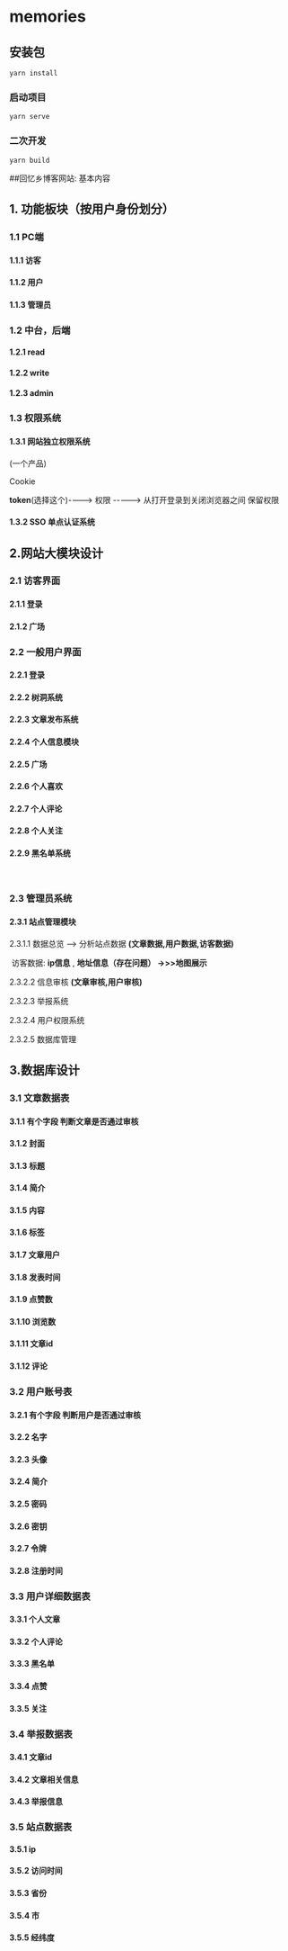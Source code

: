 # memories

## 安装包
```
yarn install
```

### 启动项目
```
yarn serve
```

### 二次开发
```
yarn build
```

##回忆乡博客网站: 基本内容
## 1.     功能板块（按用户身份划分）

### 1.1	 PC端

#### 1.1.1 	访客

#### 1.1.2	 用户

#### 1.1.3	 管理员



### 1.2	  中台，后端

#### 1.2.1   read

#### 1.2.2    write

#### 1.2.3    admin



### 1.3	权限系统

#### 1.3.1 网站独立权限系统

(一个产品)

Cookie

**token**(选择这个)----> 权限 -----> 从打开登录到关闭浏览器之间 保留权限

#### 1.3.2 SSO 单点认证系统


## 2.网站大模块设计

### 2.1 访客界面

#### 		2.1.1  登录

#### 		2.1.2 广场


### 2.2 一般用户界面

#### 		2.2.1 登录

#### 		2.2.2 树洞系统

#### 		2.2.3 文章发布系统

#### 		2.2.4 个人信息模块

#### 		2.2.5 广场

#### 		2.2.6 个人喜欢

#### 		2.2.7 个人评论

#### 2.2.8 个人关注

#### 2.2.9 黑名单系统

​

### 2.3 管理员系统

#### 2.3.1 站点管理模块

2.3.1.1 数据总览 --> 分析站点数据 **(文章数据,用户数据,访客数据)**

​		访客数据: **ip信息**     ,      **地址信息（存在问题） ->>>地图展示**

2.3.2.2 信息审核  **(文章审核,用户审核)**

2.3.2.3 举报系统

2.3.2.4 用户权限系统

2.3.2.5 数据库管理


## 3.数据库设计

### 3.1 文章数据表
#### 3.1.1 有个字段 判断文章是否通过审核
#### 3.1.2 封面
#### 3.1.3 标题
#### 3.1.4 简介
#### 3.1.5 内容
#### 3.1.6 标签
#### 3.1.7 文章用户
#### 3.1.8 发表时间
#### 3.1.9 点赞数
#### 3.1.10 浏览数
#### 3.1.11 文章id
#### 3.1.12 评论

### 3.2 用户账号表
#### 3.2.1 有个字段 判断用户是否通过审核
#### 3.2.2 名字
#### 3.2.3 头像
#### 3.2.4 简介
#### 3.2.5 密码
#### 3.2.6 密钥
#### 3.2.7 令牌
#### 3.2.8 注册时间

### 3.3 用户详细数据表
#### 3.3.1 个人文章
#### 3.3.2 个人评论
#### 3.3.3 黑名单
#### 3.3.4 点赞
#### 3.3.5 关注

### 3.4 举报数据表
#### 3.4.1 文章id
#### 3.4.2 文章相关信息
#### 3.4.3 举报信息

### 3.5 站点数据表
#### 3.5.1 ip
#### 3.5.2 访问时间
#### 3.5.3 省份
#### 3.5.4 市
#### 3.5.5 经纬度